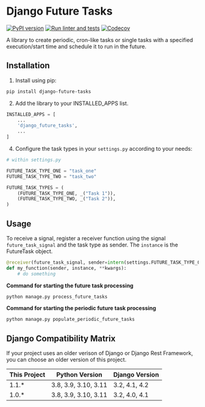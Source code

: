 # Django Future Tasks

[![PyPI version](https://img.shields.io/pypi/v/django-future-tasks.svg)](https://pypi.org/project/django-future-tasks/)
[![Run linter and tests](https://github.com/anexia/django-future-tasks/actions/workflows/test.yml/badge.svg?branch=main)](https://github.com/anexia/django-future-tasks/actions/workflows/test.yml)
[![Codecov](https://img.shields.io/codecov/c/gh/anexia/django-future-tasks)](https://codecov.io/gh/anexia/django-future-tasks)

A library to create periodic, cron-like tasks or single tasks with a specified execution/start time and schedule it to run in the future.

## Installation

1. Install using pip:

```sh
pip install django-future-tasks
```

2. Add the library to your INSTALLED_APPS list.

```python
INSTALLED_APPS = [
    ...
    'django_future_tasks',
    ...
]
```

4. Configure the task types in your `settings.py` according to your needs:

```python
# within settings.py

FUTURE_TASK_TYPE_ONE = "task_one"
FUTURE_TASK_TYPE_TWO = "task_two"

FUTURE_TASK_TYPES = (
    (FUTURE_TASK_TYPE_ONE, _("Task 1")),
    (FUTURE_TASK_TYPE_TWO, _("Task 2")),
)
```

## Usage

To receive a signal, register a receiver function using the signal `future_task_signal` and the task type as sender.
The `instance` is the FutureTask object.

```python
@receiver(future_task_signal, sender=intern(settings.FUTURE_TASK_TYPE_ONE))
def my_function(sender, instance, **kwargs):
    # do something
```

**Command for starting the future task processing**
```bash
python manage.py process_future_tasks
```

**Command for starting the periodic future task processing**
```bash
python manage.py populate_periodic_future_tasks
```

## Django Compatibility Matrix

If your project uses an older verison of Django or Django Rest Framework, you can choose an older version of this project.

| This Project | Python Version       | Django Version |
|--------------|----------------------|----------------|
| 1.1.*        | 3.8, 3.9, 3.10, 3.11 | 3.2, 4.1, 4.2  |
| 1.0.*        | 3.8, 3.9, 3.10, 3.11 | 3.2, 4.0, 4.1  |
